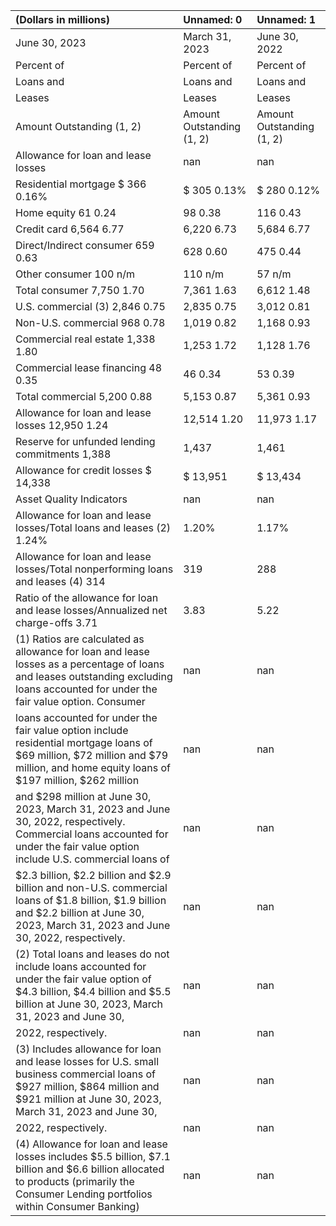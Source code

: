 | (Dollars in millions)                                                                                                                                                                      | Unnamed: 0                | Unnamed: 1                |
|:-------------------------------------------------------------------------------------------------------------------------------------------------------------------------------------------|:--------------------------|:--------------------------|
| June 30, 2023                                                                                                                                                                              | March 31, 2023            | June 30, 2022             |
| Percent of                                                                                                                                                                                 | Percent of                | Percent of                |
| Loans and                                                                                                                                                                                  | Loans and                 | Loans and                 |
| Leases                                                                                                                                                                                     | Leases                    | Leases                    |
| Amount Outstanding (1, 2)                                                                                                                                                                  | Amount Outstanding (1, 2) | Amount Outstanding (1, 2) |
| Allowance for loan and lease losses                                                                                                                                                        | nan                       | nan                       |
| Residential mortgage $ 366 0.16%                                                                                                                                                           | $ 305 0.13%               | $ 280 0.12%               |
| Home equity 61 0.24                                                                                                                                                                        | 98 0.38                   | 116 0.43                  |
| Credit card 6,564 6.77                                                                                                                                                                     | 6,220 6.73                | 5,684 6.77                |
| Direct/Indirect consumer 659 0.63                                                                                                                                                          | 628 0.60                  | 475 0.44                  |
| Other consumer 100 n/m                                                                                                                                                                     | 110 n/m                   | 57 n/m                    |
| Total consumer 7,750 1.70                                                                                                                                                                  | 7,361 1.63                | 6,612 1.48                |
| U.S. commercial (3) 2,846 0.75                                                                                                                                                             | 2,835 0.75                | 3,012 0.81                |
| Non-U.S. commercial 968 0.78                                                                                                                                                               | 1,019 0.82                | 1,168 0.93                |
| Commercial real estate 1,338 1.80                                                                                                                                                          | 1,253 1.72                | 1,128 1.76                |
| Commercial lease financing 48 0.35                                                                                                                                                         | 46 0.34                   | 53 0.39                   |
| Total commercial 5,200 0.88                                                                                                                                                                | 5,153 0.87                | 5,361 0.93                |
| Allowance for loan and lease losses 12,950 1.24                                                                                                                                            | 12,514 1.20               | 11,973 1.17               |
| Reserve for unfunded lending commitments 1,388                                                                                                                                             | 1,437                     | 1,461                     |
| Allowance for credit losses $ 14,338                                                                                                                                                       | $ 13,951                  | $ 13,434                  |
| Asset Quality Indicators                                                                                                                                                                   | nan                       | nan                       |
| Allowance for loan and lease losses/Total loans and leases (2) 1.24%                                                                                                                       | 1.20%                     | 1.17%                     |
| Allowance for loan and lease losses/Total nonperforming loans and leases (4) 314                                                                                                           | 319                       | 288                       |
| Ratio of the allowance for loan and lease losses/Annualized net charge-offs 3.71                                                                                                           | 3.83                      | 5.22                      |
| (1) Ratios are calculated as allowance for loan and lease losses as a percentage of loans and leases outstanding excluding loans accounted for under the fair value option. Consumer       | nan                       | nan                       |
| loans accounted for under the fair value option include residential mortgage loans of $69 million, $72 million and $79 million, and home equity loans of $197 million, $262 million        | nan                       | nan                       |
| and $298 million at June 30, 2023, March 31, 2023 and June 30, 2022, respectively. Commercial loans accounted for under the fair value option include U.S. commercial loans of             | nan                       | nan                       |
| $2.3 billion, $2.2 billion and $2.9 billion and non-U.S. commercial loans of $1.8 billion, $1.9 billion and $2.2 billion at June 30, 2023, March 31, 2023 and June 30, 2022, respectively. | nan                       | nan                       |
| (2) Total loans and leases do not include loans accounted for under the fair value option of $4.3 billion, $4.4 billion and $5.5 billion at June 30, 2023, March 31, 2023 and June 30,     | nan                       | nan                       |
| 2022, respectively.                                                                                                                                                                        | nan                       | nan                       |
| (3) Includes allowance for loan and lease losses for U.S. small business commercial loans of $927 million, $864 million and $921 million at June 30, 2023, March 31, 2023 and June 30,     | nan                       | nan                       |
| 2022, respectively.                                                                                                                                                                        | nan                       | nan                       |
| (4) Allowance for loan and lease losses includes $5.5 billion, $7.1 billion and $6.6 billion allocated to products (primarily the Consumer Lending portfolios within Consumer Banking)     | nan                       | nan                       |